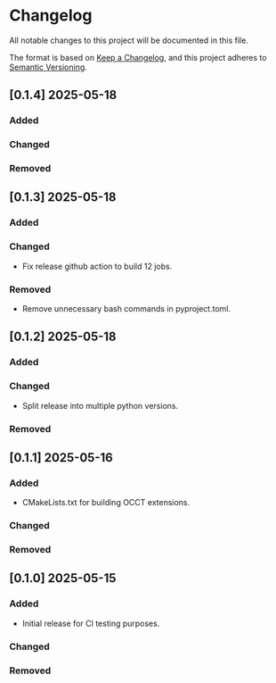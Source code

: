 # Changelog

All notable changes to this project will be documented in this file.

The format is based on [Keep a Changelog](https://keepachangelog.com/en/1.0.0/),
and this project adheres to [Semantic Versioning](https://semver.org/spec/v2.0.0.html).

## [0.1.4] 2025-05-18

### Added

### Changed

### Removed


## [0.1.3] 2025-05-18

### Added

### Changed

- Fix release github action to build 12 jobs.

### Removed

- Remove unnecessary bash commands in pyproject.toml.


## [0.1.2] 2025-05-18

### Added

### Changed

- Split release into multiple python versions.

### Removed


## [0.1.1] 2025-05-16

### Added

- CMakeLists.txt for building OCCT extensions.

### Changed

### Removed


## [0.1.0] 2025-05-15

### Added

- Initial release for CI testing purposes.

### Changed

### Removed

